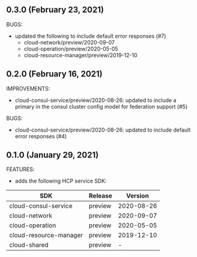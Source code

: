 ## 0.3.0 (February 23, 2021)

BUGS:
* updated the following to include default error responses (#7) 
    - cloud-network/preview/2020-09-07
    - cloud-operation/preview/2020-05-05
    - cloud-resource-manager/preview/2019-12-10 

## 0.2.0 (February 16, 2021)

IMPROVEMENTS:
* cloud-consul-service/preview/2020-08-26: updated to include a primary in the consul cluster config model for federation support (#5)

BUGS:
* cloud-consul-service/preview/2020-08-26: updated to include default error responses (#4)

## 0.1.0 (January 29, 2021)

FEATURES:

* adds the following HCP service SDK:

| SDK                    | Release | Version    |
|------------------------|---------|------------|
| cloud-consul-service   | preview | 2020-08-26 |
| cloud-network          | preview | 2020-09-07 |
| cloud-operation        | preview | 2020-05-05 |
| cloud-resource-manager | preview | 2019-12-10 |
| cloud-shared           | preview |      -     |
